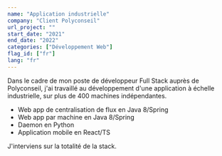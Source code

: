 ```yaml
---
name: "Application industrielle"
company: "Client Polyconseil"
url_project: ""
start_date: "2021"
end_date: "2022"
categories: ["Développement Web"]
flag_id: ["fr"]
lang: "fr"
---
```

Dans le cadre de mon poste de développeur Full Stack auprès de Polyconseil, j'ai travaillé au développement d'une application à échelle industrielle, sur plus de 400 machines indépendantes.

- Web app de centralisation de flux en Java 8/Spring
- Web app par machine en Java 8/Spring
- Daemon en Python
- Application mobile en React/TS

J'interviens sur la totalité de la stack.